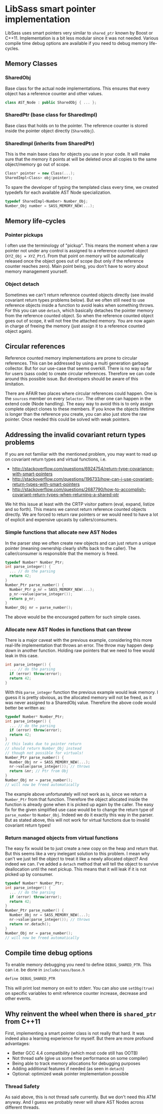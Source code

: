# LibSass smart pointer implementation

LibSass uses smart pointers very similar to `shared_ptr` known
by Boost or C++11. Implementation is a bit less modular since
it was not needed. Various compile time debug options are
available if you need to debug memory life-cycles.

## Memory Classes

### SharedObj

Base class for the actual node implementations. This ensures
that every object has a reference counter and other values.

```c++
class AST_Node : public SharedObj { ... };
```

### SharedPtr (base class for SharedImpl)

Base class that holds on to the pointer. The reference counter
is stored inside the pointer object directly (`SharedObj`).

### SharedImpl (inherits from SharedPtr)

This is the main base class for objects you use in your code. It
will make sure that the memory it points at will be deleted once
all copies to the same object/memory go out of scope.

```c++
Class* pointer = new Class(...);
SharedImpl<Class> obj(pointer);
```

To spare the developer of typing the templated class every time,
we created typedefs for each available AST Node specialization.

```c++
typedef SharedImpl<Number> Number_Obj;
Number_Obj number = SASS_MEMORY_NEW(...);
```


## Memory life-cycles

### Pointer pickups

I often use the terminology of "pickup". This means the moment when
a raw pointer not under any control is assigned to a reference counted
object (`XYZ_Obj = XYZ_Ptr`). From that point on memory will be
automatically released once the object goes out of scope (but only
if the reference counter reaches zero). Main point being, you don't
have to worry about memory management yourself.

### Object detach

Sometimes we can't return reference counted objects directly (see
invalid covariant return types problems below). But we often still
need to use reference objects inside a function to avoid leaks when
something throws. For this you can use `detach`, which basically
detaches the pointer memory from the reference counted object. So
when the reference counted object goes out of scope, it will not
free the attached memory. You are now again in charge of freeing
the memory (just assign it to a reference counted object again).

## Circular references

Reference counted memory implementations are prone to circular references.
This can be addressed by using a multi generation garbage collector. But
for our use-case that seems overkill. There is no way so far for users
(sass code) to create circular references. Therefore we can code around
this possible issue. But developers should be aware of this limitation.

There are AFAIR two places where circular references could happen. One is
the `sources` member on every `Selector`. The other one can happen in the
extend code (Node handling). The easy way to avoid this is to only assign
complete object clones to these members. If you know the objects lifetime
is longer than the reference you create, you can also just store the raw
pointer. Once needed this could be solved with weak pointers.

## Addressing the invalid covariant return types problems

If you are not familiar with the mentioned problem, you may want
to read up on covariant return types and virtual functions, i.e.

- http://stackoverflow.com/questions/6924754/return-type-covariance-with-smart-pointers
- http://stackoverflow.com/questions/196733/how-can-i-use-covariant-return-types-with-smart-pointers
- http://stackoverflow.com/questions/2687790/how-to-accomplish-covariant-return-types-when-returning-a-shared-ptr

We hit this issue at least with the CRTP visitor pattern (eval, expand,
listize and so forth). This means we cannot return reference counted
objects directly. We are forced to return raw pointers or we would need
to have a lot of explicit and expensive upcasts by callers/consumers.

### Simple functions that allocate new AST Nodes

In the parser step we often create new objects and can just return a
unique pointer (meaning ownership clearly shifts back to the caller).
The caller/consumer is responsible that the memory is freed.

```c++
typedef Number* Number_Ptr;
int parse_integer() {
  ... // do the parsing
  return 42;
}
Number_Ptr parse_number() {
  Number_Ptr p_nr = SASS_MEMORY_NEW(...);
  p_nr->value(parse_integer());
  return p_nr;
}
Number_Obj nr = parse_number();
```

The above would be the encouraged pattern for such simple cases.

### Allocate new AST Nodes in functions that can throw

There is a major caveat with the previous example, considering this
more real-life implementation that throws an error. The throw may
happen deep down in another function. Holding raw pointers that
we need to free would leak in this case.

```c++
int parse_integer() {
  ... // do the parsing
  if (error) throw(error);
  return 42;
}
```

With this `parse_integer` function the previous example would leak memory.
I guess it is pretty obvious, as the allocated memory will not be freed,
as it was never assigned to a SharedObj value. Therefore the above code
would better be written as:

```c++
typedef Number* Number_Ptr;
int parse_integer() {
  ... // do the parsing
  if (error) throw(error);
  return 42;
}
// this leaks due to pointer return
// should return Number_Obj instead
// though not possible for virtuals!
Number_Ptr parse_number() {
  Number_Obj nr = SASS_MEMORY_NEW(...);
  nr->value(parse_integer()); // throws
  return &nr; // Ptr from Obj
}
Number_Obj nr = parse_number();
// will now be freed automatically
```

The example above unfortunately will not work as is, since we return a
`Number_Ptr` from that function. Therefore the object allocated inside
the function is already gone when it is picked up again by the caller.
The easy fix for the given simplified use case would be to change the
return type of `parse_number` to `Number_Obj`. Indeed we do it exactly
this way in the parser. But as stated above, this will not work for
virtual functions due to invalid covariant return types!

### Return managed objects from virtual functions

The easy fix would be to just create a new copy on the heap and return
that. But this seems like a very inelegant solution to this problem. I
mean why can't we just tell the object to treat it like a newly allocated
object? And indeed we can. I've added a `detach` method that will tell
the object to survive deallocation until the next pickup. This means
that it will leak if it is not picked up by consumer.

```c++
typedef Number* Number_Ptr;
int parse_integer() {
  ... // do the parsing
  if (error) throw(error);
  return 42;
}
Number_Ptr parse_number() {
  Number_Obj nr = SASS_MEMORY_NEW(...);
  nr->value(parse_integer()); // throws
  return nr.detach();
}
Number_Obj nr = parse_number();
// will now be freed automatically
```


## Compile time debug options

To enable memory debugging you need to define `DEBUG_SHARED_PTR`.
This can i.e. be done in `include/sass/base.h`

```c++
define DEBUG_SHARED_PTR
```

This will print lost memory on exit to stderr. You can also use
`setDbg(true)` on specific variables to emit reference counter
increase, decrease and other events.


## Why reinvent the wheel when there is `shared_ptr` from C++11

First, implementing a smart pointer class is not really that hard. It
was indeed also a learning experience for myself. But there are more
profound advantages:

- Better GCC 4.4 compatibility (which most code still has OOTB)
- Not thread safe (give us some free performance on some compiler)
- Being able to track memory allocations for debugging purposes
- Adding additional features if needed (as seen in `detach`)
- Optional: optimized weak pointer implementation possible

### Thread Safety

As said above, this is not thread safe currently. But we don't need
this ATM anyway. And I guess we probably never will share AST Nodes
across different threads.
